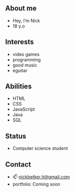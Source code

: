 ## About me
- Hey, I’m Nick
- 18 y.o

## Interests
- video games
- programming
- good music
- eguitar

## Abilities
- HTML
- CSS
- JavaScript
- Java
- SQL

## Status 
- Computer science student

## Contact
- 📫 nickbetker.it@gmail.com
- portfolio: Coming soon

<!---
itsTrenzen/itsTrenzen is a ✨ special ✨ repository because its `README.md` (this file) appears on your GitHub profile.
You can click the Preview link to take a look at your changes.
--->
